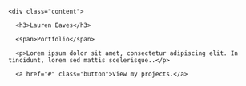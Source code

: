 <!DOCTYPE html>
<html lang="en">
<head>
  <meta charset="UTF-8">
  <meta http-equiv="X-UA-Compatible" content="IE=edge">
  <meta name="viewport" content="width=device-width, initial-scale=1.0">
  <link rel="stylesheet" href="style.css">
  <title>Lauren Eaves - Portfolio</title>
  
<section class="home" id="home">
    
    <div class="content">
      
      <h3>Lauren Eaves</h3>
      
      <span>Portfolio</span>
      
      <p>Lorem ipsum dolor sit amet, consectetur adipiscing elit. In  tincidunt, lorem sed mattis scelerisque..</p>
      
      <a href="#" class="button">View my projects.</a>
    
  </div>
  
</section>
